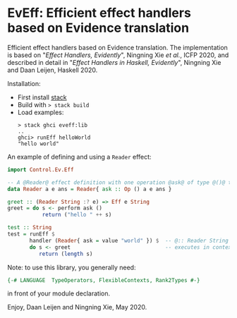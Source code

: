 # EvEff: Efficient effect handlers based on Evidence translation

Efficient effect handlers based on Evidence translation. The implementation
is based on "_Effect Handlers, Evidently_", Ningning Xie _et al._, ICFP 2020,
and described in detail in 
"_Effect Handlers in Haskell, Evidently_", Ningning Xie and Daan Leijen, Haskell 2020. 

Installation:

* First install [stack](https://docs.haskellstack.org)
* Build with `> stack build`
* Load examples:
  ```
  > stack ghci eveff:lib
  ..
  ghci> runEff helloWorld
  "hello world" 
  ```

An example of defining and using a `Reader` effect:

```Haskell
import Control.Ev.Eff

-- A @Reader@ effect definition with one operation @ask@ of type @()@ to @a@.
data Reader a e ans = Reader{ ask :: Op () a e ans }

greet :: (Reader String :? e) => Eff e String
greet = do s <- perform ask ()
           return ("hello " ++ s)

test :: String
test = runEff $
       handler (Reader{ ask = value "world" }) $  -- @:: Reader String () Int@
       do s <- greet                              -- executes in context @:: Eff (Reader String :* ()) Int@
          return (length s)
```

Note: to use this library, you generally need:

```Haskell
{-# LANGUAGE  TypeOperators, FlexibleContexts, Rank2Types #-}
```

in front of your module declaration.

Enjoy,
  Daan Leijen and Ningning Xie,  May 2020.

